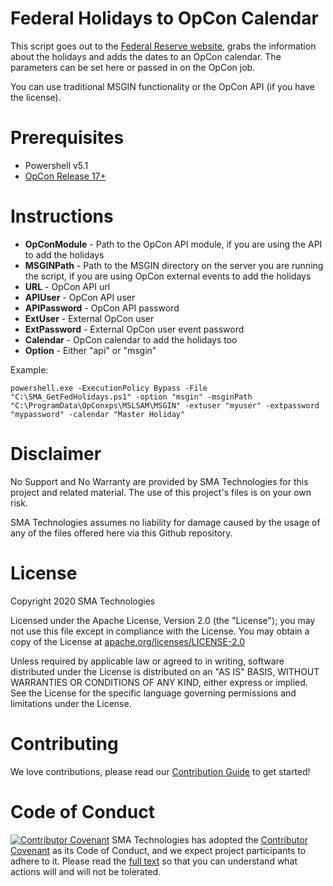 # Federal Holidays to OpCon Calendar
This script goes out to the <a href url="https://www.federalreserve.gov/aboutthefed/k8.htm">Federal Reserve website</a>, grabs the information about the holidays and adds the dates to an OpCon calendar.  The parameters can be set here or passed in on the OpCon job.

You can use traditional MSGIN functionality or the OpCon API (if you have the license).

# Prerequisites
* Powershell v5.1
* <a href url="https://www.smatechnologies.com">OpCon Release 17+</a>

# Instructions
  * <b>OpConModule</b> - Path to the OpCon API module, if you are using the API to add the holidays
  * <b>MSGINPath</b> - Path to the MSGIN directory on the server you are running the script, if you are using OpCon external events to add the holidays
  * <b>URL</b> - OpCon API url
  * <b>APIUser</b> - OpCon API user 
  * <b>APIPassword</b> - OpCon API password
  * <b>ExtUser</b> - External OpCon user
  * <b>ExtPassword</b> - External OpCon user event password
  * <b>Calendar</b> - OpCon calendar to add the holidays too
  * <b>Option</b> - Either "api" or "msgin"
  
Example:
```
powershell.exe -ExecutionPolicy Bypass -File "C:\SMA_GetFedHolidays.ps1" -option "msgin" -msginPath "C:\ProgramData\OpConxps\MSLSAM\MSGIN" -extuser "myuser" -extpassword "mypassword" -calendar "Master Holiday"
```  

# Disclaimer
No Support and No Warranty are provided by SMA Technologies for this project and related material. The use of this project's files is on your own risk.

SMA Technologies assumes no liability for damage caused by the usage of any of the files offered here via this Github repository.

# License
Copyright 2020 SMA Technologies

Licensed under the Apache License, Version 2.0 (the "License");
you may not use this file except in compliance with the License.
You may obtain a copy of the License at [apache.org/licenses/LICENSE-2.0](http://www.apache.org/licenses/LICENSE-2.0)

Unless required by applicable law or agreed to in writing, software
distributed under the License is distributed on an "AS IS" BASIS,
WITHOUT WARRANTIES OR CONDITIONS OF ANY KIND, either express or implied.
See the License for the specific language governing permissions and
limitations under the License.

# Contributing
We love contributions, please read our [Contribution Guide](CONTRIBUTING.md) to get started!

# Code of Conduct
[![Contributor Covenant](https://img.shields.io/badge/Contributor%20Covenant-v2.0%20adopted-ff69b4.svg)](code-of-conduct.md)
SMA Technologies has adopted the [Contributor Covenant](CODE_OF_CONDUCT.md) as its Code of Conduct, and we expect project participants to adhere to it. Please read the [full text](CODE_OF_CONDUCT.md) so that you can understand what actions will and will not be tolerated.
